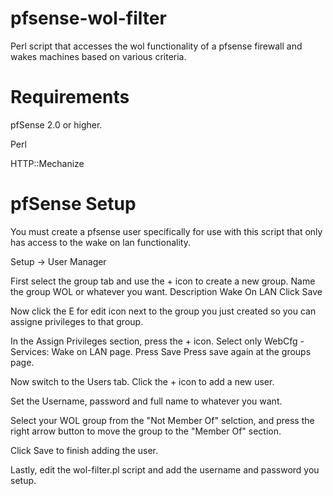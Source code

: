 pfsense-wol-filter
==================

Perl script that accesses the wol functionality of a pfsense firewall and wakes machines based on various criteria.

Requirements
============

pfSense 2.0 or higher.

Perl

HTTP::Mechanize

pfSense Setup
=============
You must create a pfsense user specifically for use with this script that only
has access to the wake on lan functionality.

Setup -> User Manager

First select the group tab and use the + icon to create a new group.
Name the group WOL or whatever you want.
Description Wake On LAN
Click Save

Now click the E for edit icon next to the group you just created so you can
assigne privileges to that group.

In the Assign Privileges section, press the + icon.
Select only WebCfg - Services: Wake on LAN page.
Press Save
Press save again at the groups page.

Now switch to the Users tab.
Click the + icon to add a new user.

Set the Username, password and full name to whatever you want.

Select your WOL group from the "Not Member Of" selction, and press the
right arrow button to move the group to the "Member Of" section.

Click Save to finish adding the user.

Lastly, edit the wol-filter.pl script and add the username and password you setup.

